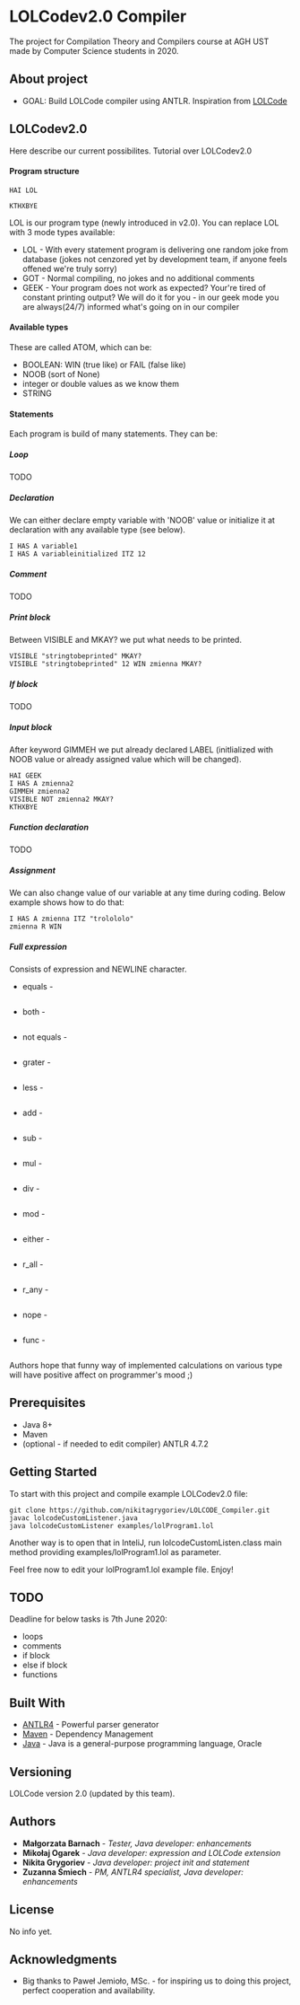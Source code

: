 # LOLCodev2.0 Compiler

The project for Compilation Theory and Compilers course at AGH UST made by Computer Science students in 2020. 

## About project
* GOAL: Build LOLCode compiler using ANTLR. 
Inspiration from [LOLCode](https://github.com/justinmeza/lolcode-spec/blob/master/v1.2/lolcode-spec-v1.2.md)

## LOLCodev2.0
Here describe our current possibilites. Tutorial over LOLCodev2.0

#### Program structure
```
HAI LOL

KTHXBYE
```
LOL is our program type (newly introduced in v2.0). You can replace LOL with 3 mode types available:
* LOL - With every statement program is delivering one random joke from database (jokes not cenzored yet by development team, if anyone feels offened we're truly sorry)
* GOT - Normal compiling, no jokes and no additional comments
* GEEK - Your program does not work as expected? Your're tired of constant printing output? We will do it for you - in our geek mode you are always(24/7) informed what's going on in our compiler 



#### Available types
These are called ATOM, which can be:
* BOOLEAN: WIN (true like) or FAIL (false like)
* NOOB (sort of None)
* integer or double values as we know them
* STRING

#### Statements
Each program is build of many statements. They can be: 

##### Loop
TODO
##### Declaration
We can either declare empty variable with 'NOOB' value or initialize it at declaration with any available type (see below). 
```
I HAS A variable1
I HAS A variableinitialized ITZ 12
```
##### Comment
TODO
##### Print block
Between VISIBLE and MKAY? we put what needs to be printed. 
```
VISIBLE "stringtobeprinted" MKAY?
VISIBLE "stringtobeprinted" 12 WIN zmienna MKAY?
```
##### If block
TODO
##### Input block
After keyword GIMMEH we put already declared LABEL (initlialized with NOOB value or already assigned value which will be changed).
```
HAI GEEK
I HAS A zmienna2
GIMMEH zmienna2
VISIBLE NOT zmienna2 MKAY?
KTHXBYE
```
##### Function declaration
TODO
##### Assignment
We can also change value of our variable at any time during coding. Below example shows how to do that: 
```
I HAS A zmienna ITZ "trolololo"
zmienna R WIN
```
##### Full expression
Consists of expression and NEWLINE character. 
* equals - 
```

```
* both - 
```

```
* not equals - 
```

```
* grater - 
```

```
* less - 
```

```
* add - 
```

```
* sub - 
```

```
* mul - 
```

```
* div - 
```

```
* mod - 
```

```
* either - 
```

```
* r_all - 
```

```
* r_any - 
```

```
* nope - 
```

```
* func - 
```

```
Authors hope that funny way of implemented calculations on various type will have positive affect on programmer's mood ;)  
## Prerequisites

* Java 8+
* Maven 
* (optional - if needed to edit compiler) ANTLR 4.7.2

##  Getting Started

To start with this project and compile example LOLCodev2.0 file: 
```
git clone https://github.com/nikitagrygoriev/LOLCODE_Compiler.git
javac lolcodeCustomListener.java
java lolcodeCustomListener examples/lolProgram1.lol
```
Another way is to open that in InteliJ, run lolcodeCustomListen.class main method providing examples/lolProgram1.lol as parameter. 

Feel free now to edit your lolProgram1.lol example file. Enjoy!

## TODO
Deadline for below tasks is 7th June 2020:
* loops
* comments
* if block
* else if block
* functions

## Built With

* [ANTLR4](https://www.antlr.org/) - Powerful parser generator
* [Maven](https://maven.apache.org/) - Dependency Management
* [Java](https://www.java.com/en/) - Java is a general-purpose programming language, Oracle

## Versioning

LOLCode version 2.0 (updated by this team). 

## Authors

* **Małgorzata Barnach** - *Tester, Java developer: enhancements* 
* **Mikołaj Ogarek** - *Java developer: expression and LOLCode extension* 
* **Nikita Grygoriev** - *Java developer: project init and statement* 
* **Zuzanna Śmiech** - *PM, ANTLR4 specialist, Java developer: enhancements* 

## License

No info yet. 

## Acknowledgments

* Big thanks to Paweł Jemioło, MSc. - for inspiring us to doing this project, perfect cooperation and availability.
